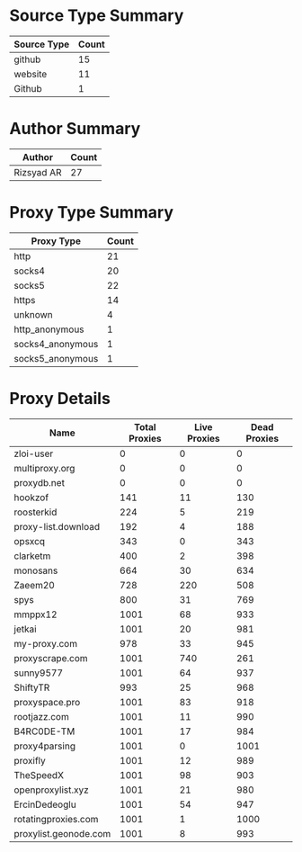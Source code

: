 # Source Type Summary

| Source Type | Count |
|-------------|-------|
| github | 15 |
| website | 11 |
| Github | 1 |


# Author Summary

| Author | Count |
|--------|-------|
| Rizsyad AR | 27 |


# Proxy Type Summary

| Proxy Type | Count |
|------------|-------|
| http | 21 |
| socks4 | 20 |
| socks5 | 22 |
| https | 14 |
| unknown | 4 |
| http_anonymous | 1 |
| socks4_anonymous | 1 |
| socks5_anonymous | 1 |


# Proxy Details

| Name | Total Proxies | Live Proxies | Dead Proxies |
|------|---------------|--------------|---------------|
| zloi-user | 0 | 0 | 0 |
| multiproxy.org | 0 | 0 | 0 |
| proxydb.net | 0 | 0 | 0 |
| hookzof | 141 | 11 | 130 |
| roosterkid | 224 | 5 | 219 |
| proxy-list.download | 192 | 4 | 188 |
| opsxcq | 343 | 0 | 343 |
| clarketm | 400 | 2 | 398 |
| monosans | 664 | 30 | 634 |
| Zaeem20 | 728 | 220 | 508 |
| spys | 800 | 31 | 769 |
| mmppx12 | 1001 | 68 | 933 |
| jetkai | 1001 | 20 | 981 |
| my-proxy.com | 978 | 33 | 945 |
| proxyscrape.com | 1001 | 740 | 261 |
| sunny9577 | 1001 | 64 | 937 |
| ShiftyTR | 993 | 25 | 968 |
| proxyspace.pro | 1001 | 83 | 918 |
| rootjazz.com | 1001 | 11 | 990 |
| B4RC0DE-TM | 1001 | 17 | 984 |
| proxy4parsing | 1001 | 0 | 1001 |
| proxifly | 1001 | 12 | 989 |
| TheSpeedX | 1001 | 98 | 903 |
| openproxylist.xyz | 1001 | 21 | 980 |
| ErcinDedeoglu | 1001 | 54 | 947 |
| rotatingproxies.com | 1001 | 1 | 1000 |
| proxylist.geonode.com | 1001 | 8 | 993 |

